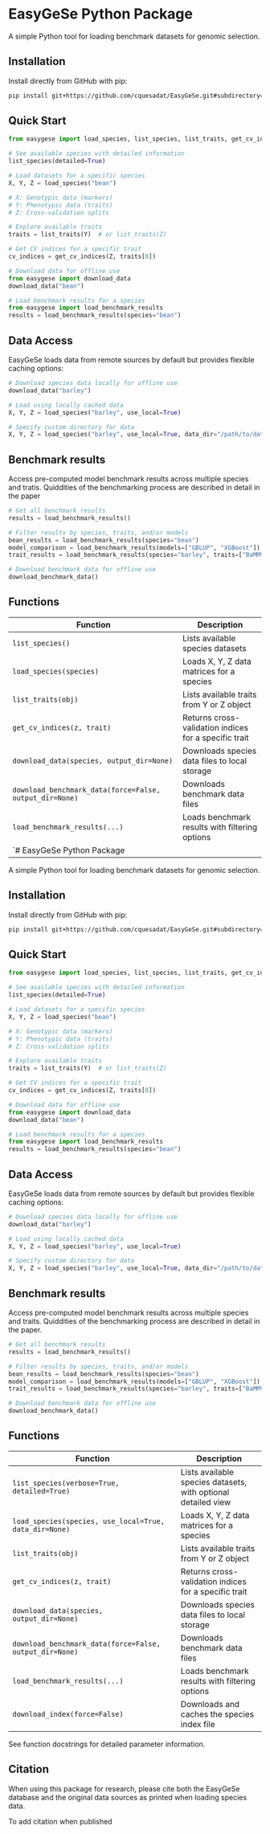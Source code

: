 # EasyGeSe Python Package

A simple Python tool for loading benchmark datasets for genomic selection.

## Installation

Install directly from GitHub with pip:

```bash
pip install git+https://github.com/cquesadat/EasyGeSe.git#subdirectory=python
```

## Quick Start

```python
from easygese import load_species, list_species, list_traits, get_cv_indices

# See available species with detailed information
list_species(detailed=True)

# Load datasets for a specific species
X, Y, Z = load_species("bean")

# X: Genotypic data (markers)
# Y: Phenotypic data (traits)
# Z: Cross-validation splits

# Explore available traits
traits = list_traits(Y)  # or list_traits(Z)

# Get CV indices for a specific trait
cv_indices = get_cv_indices(Z, traits[0])

# Download data for offline use
from easygese import download_data
download_data("bean")

# Load benchmark results for a species
from easygese import load_benchmark_results
results = load_benchmark_results(species="bean")
```

## Data Access

EasyGeSe loads data from remote sources by default but provides flexible caching options:

```python
# Download species data locally for offline use
download_data("barley")

# Load using locally cached data
X, Y, Z = load_species("barley", use_local=True)

# Specify custom directory for data
X, Y, Z = load_species("barley", use_local=True, data_dir="/path/to/data")
``` 
## Benchmark results 

Access pre-computed model benchmark results across multiple species and tratis. Quiddities of the benchmarking process are described in detail in the paper

```python
# Get all benchmark results
results = load_benchmark_results()

# Filter results by species, traits, and/or models
bean_results = load_benchmark_results(species="bean")
model_comparison = load_benchmark_results(models=["GBLUP", "XGBoost"])
trait_results = load_benchmark_results(species="barley", traits=["BaMMV"])

# Download benchmark data for offline use
download_benchmark_data()
``` 

## Functions

| Function | Description |
|----------|-------------|
| `list_species()` | Lists available species datasets |
| `load_species(species)` | Loads X, Y, Z data matrices for a species |
| `list_traits(obj)` | Lists available traits from Y or Z object |
| `get_cv_indices(z, trait)` | Returns cross-validation indices for a specific trait |
| `download_data(species, output_dir=None)` | Downloads species data files to local storage |
| `download_benchmark_data(force=False, output_dir=None)` | Downloads benchmark data files |
| `load_benchmark_results(...)` | Loads benchmark results with filtering options |
| `# EasyGeSe Python Package

A simple Python tool for loading benchmark datasets for genomic selection.

## Installation

Install directly from GitHub with pip:

```bash
pip install git+https://github.com/cquesadat/EasyGeSe.git#subdirectory=python
```

## Quick Start

```python
from easygese import load_species, list_species, list_traits, get_cv_indices

# See available species with detailed information
list_species(detailed=True)

# Load datasets for a specific species
X, Y, Z = load_species("bean")

# X: Genotypic data (markers)
# Y: Phenotypic data (traits)
# Z: Cross-validation splits

# Explore available traits
traits = list_traits(Y)  # or list_traits(Z)

# Get CV indices for a specific trait
cv_indices = get_cv_indices(Z, traits[0])

# Download data for offline use
from easygese import download_data
download_data("bean")

# Load benchmark results for a species
from easygese import load_benchmark_results
results = load_benchmark_results(species="bean")
```

## Data Access

EasyGeSe loads data from remote sources by default but provides flexible caching options:

```python
# Download species data locally for offline use
download_data("barley")

# Load using locally cached data
X, Y, Z = load_species("barley", use_local=True)

# Specify custom directory for data
X, Y, Z = load_species("barley", use_local=True, data_dir="/path/to/data")
``` 
## Benchmark results 

Access pre-computed model benchmark results across multiple species and traits. Quiddities of the benchmarking process are described in detail in the paper.

```python
# Get all benchmark results
results = load_benchmark_results()

# Filter results by species, traits, and/or models
bean_results = load_benchmark_results(species="bean")
model_comparison = load_benchmark_results(models=["GBLUP", "XGBoost"])
trait_results = load_benchmark_results(species="barley", traits=["BaMMV"])

# Download benchmark data for offline use
download_benchmark_data()
``` 

## Functions

| Function | Description |
|----------|-------------|
| `list_species(verbose=True, detailed=True)` | Lists available species datasets, with optional detailed view |
| `load_species(species, use_local=True, data_dir=None)` | Loads X, Y, Z data matrices for a species |
| `list_traits(obj)` | Lists available traits from Y or Z object |
| `get_cv_indices(z, trait)` | Returns cross-validation indices for a specific trait |
| `download_data(species, output_dir=None)` | Downloads species data files to local storage |
| `download_benchmark_data(force=False, output_dir=None)` | Downloads benchmark data files |
| `load_benchmark_results(...)` | Loads benchmark results with filtering options |
| `download_index(force=False)` | Downloads and caches the species index file |

See function docstrings for detailed parameter information.

## Citation

When using this package for research, please cite both the EasyGeSe database and the original data sources as printed when loading species data.

To add citation when published